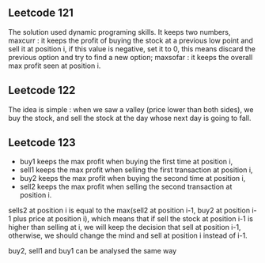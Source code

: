## Leetcode 121
The solution used dynamic programing skills. It keeps two numbers, maxcurr : it keeps the profit of buying the stock at a previous low
point and sell it at position i, if this value is negative, set it to 0, this means discard the previous option and try to find a new
option; maxsofar : it keeps the overall max profit seen at position i.


## Leetcode 122
The idea is simple : when we saw a valley (price lower than both sides), we buy the stock, and sell the stock at the day whose
next day is going to fall.


## Leetcode 123
* buy1 keeps the max profit when buying the first time at position i,
* sell1 keeps the max profit when selling the first transaction at position i,
* buy2 keeps the max profit when buying the second time at position i,
* sell2 keeps the max profit when selling the second transaction at position i.

sells2 at position i is equal to the max(sell2 at position i-1, buy2 at position i-1 plus price at position i), which means that if sell
the stock at position i-1 is higher than selling at i, we will keep the decision that sell at position i-1, otherwise, we should change
the mind and sell at position i instead of i-1.

buy2, sell1 and buy1 can be analysed the same way
